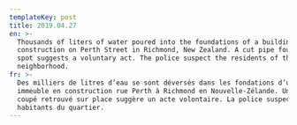 ```yaml
---
templateKey: post
title: 2019.04.27
en: >-
  Thousands of liters of water poured into the foundations of a building under
  construction on Perth Street in Richmond, New Zealand. A cut pipe found on the
  spot suggests a voluntary act. The police suspect the residents of the
  neighborhood.
fr: >-
  Des milliers de litres d’eau se sont déversés dans les fondations d’un
  immeuble en construction rue Perth à Richmond en Nouvelle-Zélande. Un tuyau
  coupé retrouvé sur place suggère un acte volontaire. La police suspecte les
  habitants du quartier.
---
```


